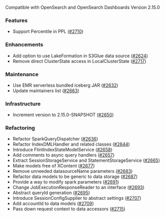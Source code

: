 Compatible with OpenSearch and OpenSearch Dashboards Version 2.15.0

### Features
* Support Percentile in PPL ([#2710](https://github.com/opensearch-project/sql/pull/2710))

### Enhancements
* Add option to use LakeFormation in S3Glue data source ([#2624](https://github.com/opensearch-project/sql/pull/2624))
* Remove direct ClusterState access in LocalClusterState ([#2717](https://github.com/opensearch-project/sql/pull/2717))

### Maintenance
* Use EMR serverless bundled iceberg JAR ([#2632](https://github.com/opensearch-project/sql/pull/2632))
* Update maintainers list ([#2663](https://github.com/opensearch-project/sql/pull/2663))

### Infrastructure
* Increment version to 2.15.0-SNAPSHOT ([#2650](https://github.com/opensearch-project/sql/pull/2650))

### Refactoring
* Refactor SparkQueryDispatcher ([#2636](https://github.com/opensearch-project/sql/pull/2636))
* Refactor IndexDMLHandler and related classes ([#2644](https://github.com/opensearch-project/sql/pull/2644))
* Introduce FlintIndexStateModelService ([#2658](https://github.com/opensearch-project/sql/pull/2658))
* Add comments to async query handlers ([#2657](https://github.com/opensearch-project/sql/pull/2657))
* Extract SessionStorageService and StatementStorageService ([#2665](https://github.com/opensearch-project/sql/pull/2665))
* Make models free of XContent ([#2677](https://github.com/opensearch-project/sql/pull/2677))
* Remove unneeded datasourceName parameters ([#2683](https://github.com/opensearch-project/sql/pull/2683))
* Refactor data models to be generic to data storage ([#2687](https://github.com/opensearch-project/sql/pull/2687))
* Provide a way to modify spark parameters ([#2691](https://github.com/opensearch-project/sql/pull/2691))
* Change JobExecutionResponseReader to an interface ([#2693](https://github.com/opensearch-project/sql/pull/2693))
* Abstract queryId generation ([#2695](https://github.com/opensearch-project/sql/pull/2695))
* Introduce SessionConfigSupplier to abstract settings ([#2707](https://github.com/opensearch-project/sql/pull/2707))
* Add accountId to data models ([#2709](https://github.com/opensearch-project/sql/pull/2709))
* Pass down request context to data accessors ([#2715](https://github.com/opensearch-project/sql/pull/2715))